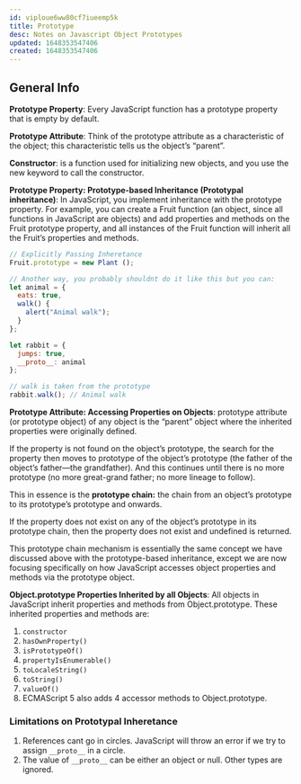 ```yaml
---
id: viploue6ww80cf7iueemp5k
title: Prototype
desc: Notes on Javascript Object Prototypes
updated: 1648353547406
created: 1648353547406
---
```

## General Info

**Prototype Property**: Every JavaScript function has a prototype property that is empty by default.

**Prototype Attribute**: Think of the prototype attribute as a characteristic of the object; this characteristic tells us the object’s “parent”.

**Constructor**: is a function used for initializing new objects, and you use the new keyword to call the constructor.

**Prototype Property: Prototype-based Inheritance (Prototypal inheritance)**: In JavaScript, you implement inheritance with the prototype property. For example, you can create a Fruit function (an object, since all functions in JavaScript are objects) and add properties and methods on the Fruit prototype property, and all instances of the Fruit function will inherit all the Fruit’s properties and methods.

```javascript
// Explicitly Passing Inheretance
Fruit.prototype = new Plant ();

// Another way, you probably shouldnt do it like this but you can:
let animal = {
  eats: true,
  walk() {
    alert("Animal walk");
  }
};

let rabbit = {
  jumps: true,
  __proto__: animal
};

// walk is taken from the prototype
rabbit.walk(); // Animal walk

```

**Prototype Attribute: Accessing Properties on Objects**: prototype attribute (or prototype object) of any object is the “parent” object where the inherited properties were originally defined.

If the property is not found on the object’s prototype, the search for the property then moves to prototype of the object’s prototype (the father of the object’s father—the grandfather). And this continues until there is no more prototype (no more great-grand father; no more lineage to follow).

This in essence is the **prototype chain:** the chain from an object’s prototype to its prototype’s prototype and onwards.

If the property does not exist on any of the object’s prototype in its prototype chain, then the property does not exist and undefined is returned.

This prototype chain mechanism is essentially the same concept we have discussed above with the prototype-based inheritance, except we are now focusing specifically on how JavaScript accesses object properties and methods via the prototype object.

**Object.prototype Properties Inherited by all Objects**: All objects in JavaScript inherit properties and methods from Object.prototype. These inherited properties and methods are:

1. `constructor`
2. `hasOwnProperty()`
3. `isPrototypeOf()`
4. `propertyIsEnumerable()`
5. `toLocaleString()`
6. `toString()`
7. `valueOf()`
8. ECMAScript 5 also adds 4 accessor methods to Object.prototype.

### Limitations on Prototypal Inheretance

1. References cant go in circles. JavaScript will throw an error if we try to assign `__proto__` in a circle.
2. The value of `__proto__` can be either an object or null. Other types are ignored.
